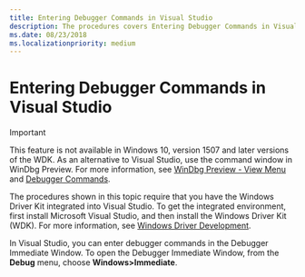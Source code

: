 ```yaml
---
title: Entering Debugger Commands in Visual Studio
description: The procedures covers Entering Debugger Commands in Visual Studio.
ms.date: 08/23/2018
ms.localizationpriority: medium
---
```


# Entering Debugger Commands in Visual Studio

> [!IMPORTANT]
> This feature is not available in Windows 10, version 1507 and later versions of the WDK.
> As an alternative to Visual Studio, use the command window in WinDbg Preview. For more information, see [WinDbg Preview - View Menu](windbg-view-preview.md) and [Debugger Commands](debugger-commands.md).
>

The procedures shown in this topic require that you have the Windows Driver Kit integrated into Visual Studio. To get the integrated environment, first install Microsoft Visual Studio, and then install the Windows Driver Kit (WDK). For more information, see [Windows Driver Development](../index.yml).

In Visual Studio, you can enter debugger commands in the Debugger Immediate Window. To open the Debugger Immediate Window, from the **Debug** menu, choose **Windows&gt;Immediate**.
